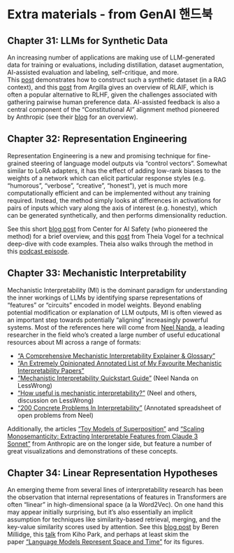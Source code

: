 # Extra materials - from GenAI 핸드북

## Chapter 31: LLMs for Synthetic Data

An increasing number of applications are making use of LLM-generated data for training or evaluations, including distillation, dataset augmentation, AI-assisted evaluation and labeling, self-critique, and more. This [post](https://www.promptingguide.ai/applications/synthetic_rag) demonstrates how to construct such a synthetic dataset (in a RAG context), and this [post](https://argilla.io/blog/mantisnlp-rlhf-part-4/) from Argilla gives an overview of RLAIF, which is often a popular alternative to RLHF, given the challenges associated with gathering pairwise human preference data. AI-assisted feedback is also a central component of the “Constitutional AI” alignment method pioneered by Anthropic (see their [blog](https://www.anthropic.com/news/claudes-constitution) for an overview).

## Chapter 32: Representation Engineering

Representation Engineering is a new and promising technique for fine-grained steering of language model outputs via “control vectors”. Somewhat similar to LoRA adapters, it has the effect of adding low-rank biases to the weights of a network which can elicit particular response styles (e.g. “humorous”, “verbose”, “creative”, “honest”), yet is much more computationally efficient and can be implemented without any training required. Instead, the method simply looks at differences in activations for pairs of inputs which vary along the axis of interest (e.g. honesty), which can be generated synthetically, and then performs dimensionality reduction.

See this short [blog post](https://www.safe.ai/blog/representation-engineering-a-new-way-of-understanding-models) from Center for AI Safety (who pioneered the method) for a brief overview, and this [post](https://vgel.me/posts/representation-engineering/) from Theia Vogel for a technical deep-dive with code examples. Theia also walks through the method in this [podcast episode](https://www.youtube.com/watch?v=PkA4DskA-6M).

## Chapter 33: Mechanistic Interpretability

Mechanistic Interpretability (MI) is the dominant paradigm for understanding the inner workings of LLMs by identifying sparse representations of “features” or “circuits” encoded in model weights. Beyond enabling potential modification or explanation of LLM outputs, MI is often viewed as an important step towards potentially “aligning” increasingly powerful systems. Most of the references here will come from [Neel Nanda](https://www.neelnanda.io/), a leading researcher in the field who’s created a large number of useful educational resources about MI across a range of formats:

- [“A Comprehensive Mechanistic Interpretability Explainer & Glossary”](https://www.neelnanda.io/mechanistic-interpretability/glossary)
- [“An Extremely Opinionated Annotated List of My Favourite Mechanistic Interpretability Papers”](https://www.neelnanda.io/mechanistic-interpretability/favourite-papers)
- [“Mechanistic Interpretability Quickstart Guide”](https://www.lesswrong.com/posts/jLAvJt8wuSFySN975/mechanistic-interpretability-quickstart-guide) (Neel Nanda on LessWrong)
- [“How useful is mechanistic interpretability?”](https://www.lesswrong.com/posts/tEPHGZAb63dfq2v8n/how-useful-is-mechanistic-interpretability) (Neel and others, discussion on LessWrong)
- [“200 Concrete Problems In Interpretability”](https://docs.google.com/spreadsheets/d/1oOdrQ80jDK-aGn-EVdDt3dg65GhmzrvBWzJ6MUZB8n4/edit#gid=0) (Annotated spreadsheet of open problems from Neel)

Additionally, the articles [“Toy Models of Superposition”](https://transformer-circuits.pub/2022/toy_model/index.html) and [“Scaling Monosemanticity: Extracting Interpretable Features from Claude 3 Sonnet”](https://transformer-circuits.pub/2024/scaling-monosemanticity/index.html) from Anthropic are on the longer side, but feature a number of great visualizations and demonstrations of these concepts.

## Chapter 34: Linear Representation Hypotheses

An emerging theme from several lines of interpretability research has been the observation that internal representations of features in Transformers are often “linear” in high-dimensional space (a la Word2Vec). On one hand this may appear initially surprising, but it’s also essentially an implicit assumption for techniques like similarity-based retrieval, merging, and the key-value similarity scores used by attention. See this [blog post](https://www.beren.io/2023-04-04-DL-models-are-secretly-linear/) by Beren Millidge, this [talk](https://www.youtube.com/watch?v=ko1xVcyDt8w) from Kiho Park, and perhaps at least skim the paper [“Language Models Represent Space and Time”](https://arxiv.org/pdf/2310.02207) for its figures.
